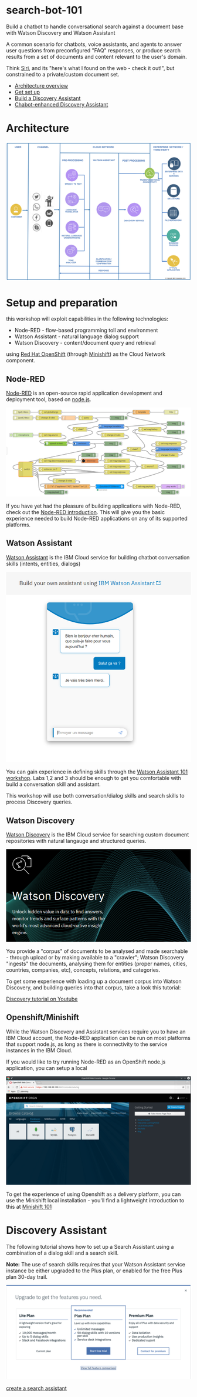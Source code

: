 # search-bot-101
Build a chatbot to handle conversational search against a document base with Watson Discovery and Watson Assistant

A common scenario for chatbots, voice assistants, and agents to answer user questions from preconfigured "FAQ" responses, or produce search results from a set of documents and content relevant to the user's domain.

Think [Siri](https://www.apple.com/siri/), and its "here's what I found on the web - check it out!", but constrained to a private/custom document set.

+ [Architecture overview](#architecture)
+ [Get set up](#setup-and-preparation)
+ [Build a Discovery Assistant](#discovery-assistant)
+ [Chabot-enhanced Discovery Assistant](#discovery-chatbot)

# Architecture

![chatbot-architecture](/assets/chatbot-architecture.png)

# Setup and preparation

this workshop will exploit capabilities in the following technologies:
+ Node-RED - flow-based programming toll and environment
+ Watson Assistant - natural language dialog support
+ Watson Discovery - content/document query and retrieval

using [Red Hat OpenShift](https://www.openshift.com/) (through [Minishift](https://github.com/minishift/minishift)) as the Cloud Network component.

## Node-RED

[Node-RED](https://nodered.org) is an open-source rapid application development and deployment tool, based on [node.js](https://nodejs.org).

![node-red](/assets/node-red.png)

If you have yet had the pleasure of building applications with Node-RED, check out the [Node-RED introduction](https://github.com/watson-developer-cloud/node-red-labs/tree/master/introduction_to_node_red). This will give you the basic experience needed to build  Node-RED applications on any of its supported platforms.

## Watson Assistant

[Watson Assistant](https://www.ibm.com/cloud/watson-assistant/) is the IBM Cloud service for building chatbot conversation skills (intents, entities, dialogs)

![watson assistant](/assets/watson-assistant.png)

You can gain experience in defining skills through the [Watson Assistant 101 workshop](https://github.com/IBMDeveloperUK/Watson-Assistant-101). Labs 1,2 and 3 should be enough to get you comfortable with build a conversation skill and assistant. 

This workshop will use both conversation/dialog skills and search skills to process Discovery queries.

## Watson Discovery

[Watson Discovery](https://www.ibm.com/cloud/watson-discovery) is the IBM Cloud service for searching custom document repositories with natural langauge and structured queries.

![watson discovery](/assets/watson-discovery.png)

You provide a "corpus" of documents to be analysed and made searchable - through upload or by making available to a "crawler"; Watson Discovery "ingests" the documents, analysing them for entities (proper names, cities, countries, companies, etc), concepts, relations, and categories.

To get some experience with loading up a document corpus into Watson Discovery, and building queries into that corpus, take a look this tutorial:

[Discovery tutorial on Youtube](https://youtu.be/rlWvyV7vGc8 "Discovery")

## Openshift/Minishift

While the Watson Discovery and Assistant services require you to have an IBM Cloud account, the Node-RED application can be run on most platforms that support node.js, as long as there is connectivity to the service instances in the IBM Cloud.

If you would like to try running Node-RED as an OpenShift node.js application, you can setup a local 

![minishift](/assets/minishift.png)

To get the experience of using Openshift as a delivery platform, you can use the Minishift local installation - you'll find a lightweight introduction to this at [Minishift 101](https://github.com/IBMDeveloperUK/minishift101)

# Discovery Assistant

The following tutorial shows how to set up a Search Assistant using a combination of a dialog skill and a search skill.

**Note:** The use of search skills requires that your Watson Assistant service instance be either upgraded to the Plus plan, or enabled for the free Plus plan 30-day trail.

![plus-plan-trial](/assets/plus-plan-trial.png)

[create a search assistant](https://cloud.ibm.com/docs/services/assistant?topic=assistant-skill-search-add)


